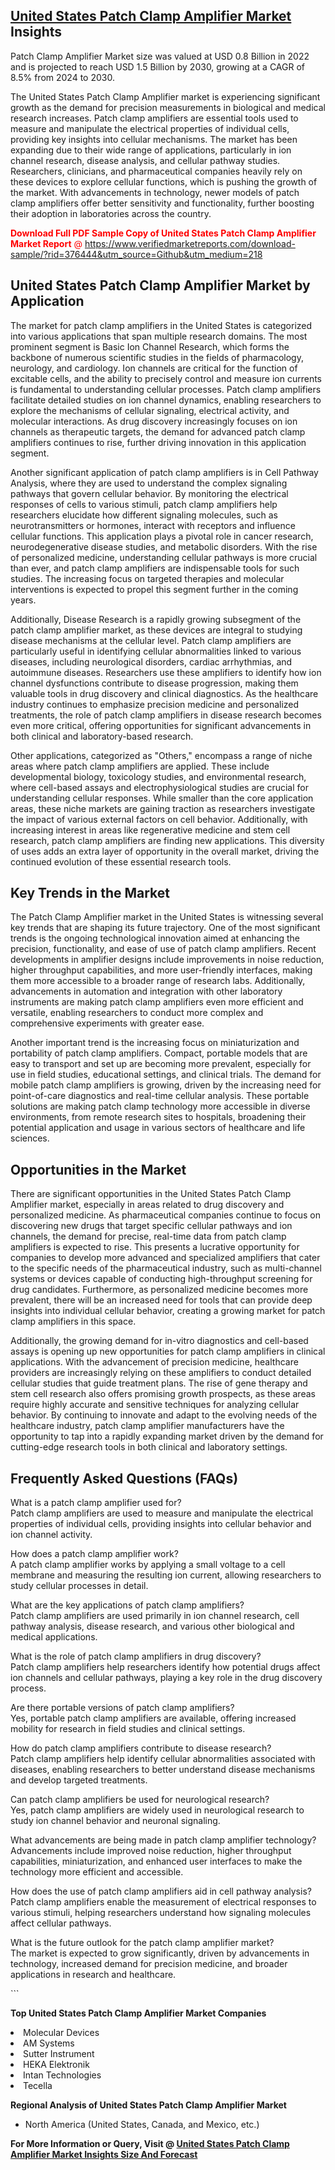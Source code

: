 <h2><a href="https://www.verifiedmarketreports.com/download-sample/?rid=376444&amp;utm_source=Github&amp;utm_medium=218" target="_blank">United States Patch Clamp Amplifier Market</a> Insights</h2><p>Patch Clamp Amplifier Market size was valued at USD 0.8 Billion in 2022 and is projected to reach USD 1.5 Billion by 2030, growing at a CAGR of 8.5% from 2024 to 2030.</p><p> <p>The United States Patch Clamp Amplifier market is experiencing significant growth as the demand for precision measurements in biological and medical research increases. Patch clamp amplifiers are essential tools used to measure and manipulate the electrical properties of individual cells, providing key insights into cellular mechanisms. The market has been expanding due to their wide range of applications, particularly in ion channel research, disease analysis, and cellular pathway studies. Researchers, clinicians, and pharmaceutical companies heavily rely on these devices to explore cellular functions, which is pushing the growth of the market. With advancements in technology, newer models of patch clamp amplifiers offer better sensitivity and functionality, further boosting their adoption in laboratories across the country. <p><span class=""><span style="color: #ff0000;"><strong>Download Full PDF Sample Copy of United States Patch Clamp Amplifier Market Report</strong> @ </span><a href="https://www.verifiedmarketreports.com/download-sample/?rid=376444&amp;utm_source=Github&amp;utm_medium=218" target="_blank">https://www.verifiedmarketreports.com/download-sample/?rid=376444&amp;utm_source=Github&amp;utm_medium=218</a></span></p> </p> <h2>United States Patch Clamp Amplifier Market by Application</h2> <p>The market for patch clamp amplifiers in the United States is categorized into various applications that span multiple research domains. The most prominent segment is Basic Ion Channel Research, which forms the backbone of numerous scientific studies in the fields of pharmacology, neurology, and cardiology. Ion channels are critical for the function of excitable cells, and the ability to precisely control and measure ion currents is fundamental to understanding cellular processes. Patch clamp amplifiers facilitate detailed studies on ion channel dynamics, enabling researchers to explore the mechanisms of cellular signaling, electrical activity, and molecular interactions. As drug discovery increasingly focuses on ion channels as therapeutic targets, the demand for advanced patch clamp amplifiers continues to rise, further driving innovation in this application segment. <p>Another significant application of patch clamp amplifiers is in Cell Pathway Analysis, where they are used to understand the complex signaling pathways that govern cellular behavior. By monitoring the electrical responses of cells to various stimuli, patch clamp amplifiers help researchers elucidate how different signaling molecules, such as neurotransmitters or hormones, interact with receptors and influence cellular functions. This application plays a pivotal role in cancer research, neurodegenerative disease studies, and metabolic disorders. With the rise of personalized medicine, understanding cellular pathways is more crucial than ever, and patch clamp amplifiers are indispensable tools for such studies. The increasing focus on targeted therapies and molecular interventions is expected to propel this segment further in the coming years. <p>Additionally, Disease Research is a rapidly growing subsegment of the patch clamp amplifier market, as these devices are integral to studying disease mechanisms at the cellular level. Patch clamp amplifiers are particularly useful in identifying cellular abnormalities linked to various diseases, including neurological disorders, cardiac arrhythmias, and autoimmune diseases. Researchers use these amplifiers to identify how ion channel dysfunctions contribute to disease progression, making them valuable tools in drug discovery and clinical diagnostics. As the healthcare industry continues to emphasize precision medicine and personalized treatments, the role of patch clamp amplifiers in disease research becomes even more critical, offering opportunities for significant advancements in both clinical and laboratory-based research. <p>Other applications, categorized as "Others," encompass a range of niche areas where patch clamp amplifiers are applied. These include developmental biology, toxicology studies, and environmental research, where cell-based assays and electrophysiological studies are crucial for understanding cellular responses. While smaller than the core application areas, these niche markets are gaining traction as researchers investigate the impact of various external factors on cell behavior. Additionally, with increasing interest in areas like regenerative medicine and stem cell research, patch clamp amplifiers are finding new applications. This diversity of uses adds an extra layer of opportunity in the overall market, driving the continued evolution of these essential research tools. <h2>Key Trends in the Market</h2> <p>The Patch Clamp Amplifier market in the United States is witnessing several key trends that are shaping its future trajectory. One of the most significant trends is the ongoing technological innovation aimed at enhancing the precision, functionality, and ease of use of patch clamp amplifiers. Recent developments in amplifier designs include improvements in noise reduction, higher throughput capabilities, and more user-friendly interfaces, making them more accessible to a broader range of research labs. Additionally, advancements in automation and integration with other laboratory instruments are making patch clamp amplifiers even more efficient and versatile, enabling researchers to conduct more complex and comprehensive experiments with greater ease. <p>Another important trend is the increasing focus on miniaturization and portability of patch clamp amplifiers. Compact, portable models that are easy to transport and set up are becoming more prevalent, especially for use in field studies, educational settings, and clinical trials. The demand for mobile patch clamp amplifiers is growing, driven by the increasing need for point-of-care diagnostics and real-time cellular analysis. These portable solutions are making patch clamp technology more accessible in diverse environments, from remote research sites to hospitals, broadening their potential application and usage in various sectors of healthcare and life sciences. <h2>Opportunities in the Market</h2> <p>There are significant opportunities in the United States Patch Clamp Amplifier market, especially in areas related to drug discovery and personalized medicine. As pharmaceutical companies continue to focus on discovering new drugs that target specific cellular pathways and ion channels, the demand for precise, real-time data from patch clamp amplifiers is expected to rise. This presents a lucrative opportunity for companies to develop more advanced and specialized amplifiers that cater to the specific needs of the pharmaceutical industry, such as multi-channel systems or devices capable of conducting high-throughput screening for drug candidates. Furthermore, as personalized medicine becomes more prevalent, there will be an increased need for tools that can provide deep insights into individual cellular behavior, creating a growing market for patch clamp amplifiers in this space. <p>Additionally, the growing demand for in-vitro diagnostics and cell-based assays is opening up new opportunities for patch clamp amplifiers in clinical applications. With the advancement of precision medicine, healthcare providers are increasingly relying on these amplifiers to conduct detailed cellular studies that guide treatment plans. The rise of gene therapy and stem cell research also offers promising growth prospects, as these areas require highly accurate and sensitive techniques for analyzing cellular behavior. By continuing to innovate and adapt to the evolving needs of the healthcare industry, patch clamp amplifier manufacturers have the opportunity to tap into a rapidly expanding market driven by the demand for cutting-edge research tools in both clinical and laboratory settings. <h2>Frequently Asked Questions (FAQs)</h2> <p>What is a patch clamp amplifier used for? <br> Patch clamp amplifiers are used to measure and manipulate the electrical properties of individual cells, providing insights into cellular behavior and ion channel activity.</p> <p>How does a patch clamp amplifier work? <br> A patch clamp amplifier works by applying a small voltage to a cell membrane and measuring the resulting ion current, allowing researchers to study cellular processes in detail.</p> <p>What are the key applications of patch clamp amplifiers? <br> Patch clamp amplifiers are used primarily in ion channel research, cell pathway analysis, disease research, and various other biological and medical applications.</p> <p>What is the role of patch clamp amplifiers in drug discovery? <br> Patch clamp amplifiers help researchers identify how potential drugs affect ion channels and cellular pathways, playing a key role in the drug discovery process.</p> <p>Are there portable versions of patch clamp amplifiers? <br> Yes, portable patch clamp amplifiers are available, offering increased mobility for research in field studies and clinical settings.</p> <p>How do patch clamp amplifiers contribute to disease research? <br> Patch clamp amplifiers help identify cellular abnormalities associated with diseases, enabling researchers to better understand disease mechanisms and develop targeted treatments.</p> <p>Can patch clamp amplifiers be used for neurological research? <br> Yes, patch clamp amplifiers are widely used in neurological research to study ion channel behavior and neuronal signaling.</p> <p>What advancements are being made in patch clamp amplifier technology? <br> Advancements include improved noise reduction, higher throughput capabilities, miniaturization, and enhanced user interfaces to make the technology more efficient and accessible.</p> <p>How does the use of patch clamp amplifiers aid in cell pathway analysis? <br> Patch clamp amplifiers enable the measurement of electrical responses to various stimuli, helping researchers understand how signaling molecules affect cellular pathways.</p> <p>What is the future outlook for the patch clamp amplifier market? <br> The market is expected to grow significantly, driven by advancements in technology, increased demand for precision medicine, and broader applications in research and healthcare.</p> ```</p><p><strong>Top United States Patch Clamp Amplifier Market Companies</strong></p><div data-test-id=""><p><li>Molecular Devices</li><li> AM Systems</li><li> Sutter Instrument</li><li> HEKA Elektronik</li><li> Intan Technologies</li><li> Tecella</li></p><div><strong>Regional Analysis of&nbsp;United States Patch Clamp Amplifier Market</strong></div><ul><li dir="ltr"><p dir="ltr">North America&nbsp;(United States, Canada, and Mexico, etc.)</p></li></ul><p><strong>For More Information or Query, Visit @&nbsp;</strong><strong><a href="https://www.verifiedmarketreports.com/product/patch-clamp-amplifier-market/?utm_source=Github&amp;utm_medium=218" target="_blank">United States Patch Clamp Amplifier Market Insights Size And Forecast</a></strong></p></div>
